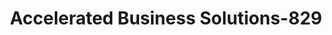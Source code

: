 ---
f_zip-code: 97306
f_state-code: OR
title: Accelerated Business Solutions-829
f_phone: 503-362-5863
f_city-only: Salem
f_address: 7930 Adamson Lane Southeast Salem
f_location-unique-id: '829'
slug: accelerated-business-solutions-829
updated-on: '2024-05-30T13:46:58.046Z'
created-on: '2024-05-30T13:36:59.803Z'
published-on: '2024-05-30T13:54:32.469Z'
f_city-state: cms/city/salem-or.md
f_company: cms/company/accelerated-business-solutions.md
f_state: cms/state/oregon.md
layout: '[payday-loan].html'
tags: payday-loan
---